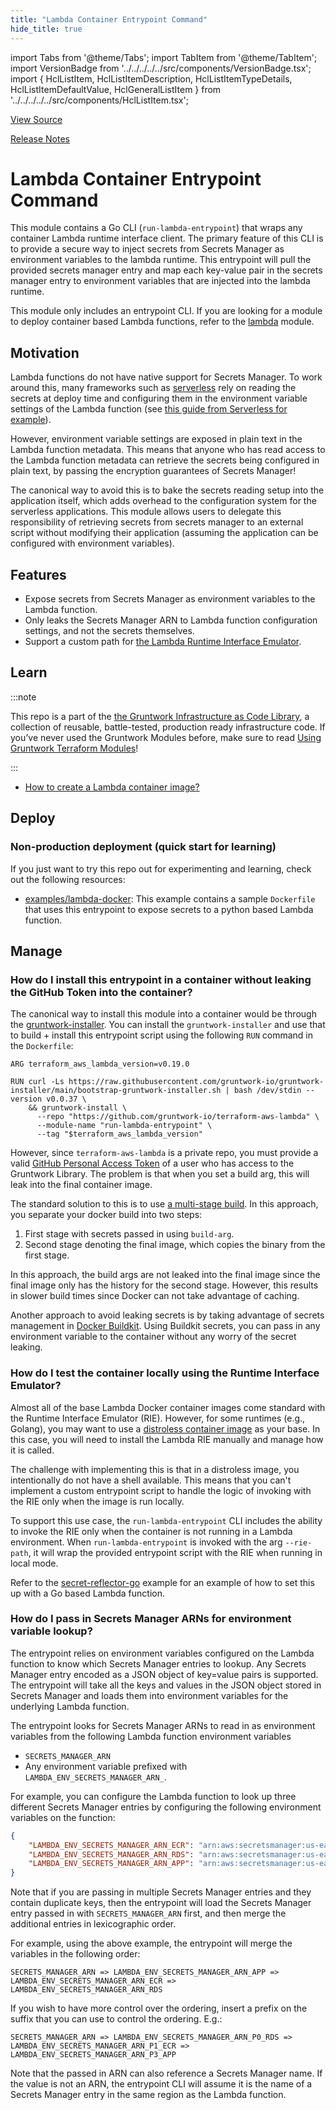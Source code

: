 ```yaml
---
title: "Lambda Container Entrypoint Command"
hide_title: true
---
```


import Tabs from '@theme/Tabs';
import TabItem from '@theme/TabItem';
import VersionBadge from '../../../../../src/components/VersionBadge.tsx';
import { HclListItem, HclListItemDescription, HclListItemTypeDetails, HclListItemDefaultValue, HclGeneralListItem } from '../../../../../src/components/HclListItem.tsx';

<a href="https://github.com/gruntwork-io/terraform-aws-lambda/tree/main/modules%2Frun-lambda-entrypoint" className="link-button" title="View the source code for this module in GitHub.">View Source</a>

<a href="https://github.com/gruntwork-io/terraform-aws-lambda/releases?q=" className="link-button" title="Release notes for only the service catalog versions which impacted this service.">Release Notes</a>

<!-- Frontmatter
type: service
name: Lambda Container Entrypoint Command
description: Container entrypoint command for Lambda functions to securely manage secrets.
category: secrets
cloud: aws
tags: ["lambda"]
license: gruntwork
built-with: go
-->

# Lambda Container Entrypoint Command

This module contains a Go CLI (`run-lambda-entrypoint`) that wraps any container Lambda runtime interface client. The
primary feature of this CLI is to provide a secure way to inject secrets from Secrets Manager as environment variables
to the lambda runtime. This entrypoint will pull the provided secrets manager entry and map each key-value pair in the
secrets manager entry to environment variables that are injected into the lambda runtime.

This module only includes an entrypoint CLI. If you are looking for a module to deploy container based Lambda functions,
refer to the [lambda](https://github.com/gruntwork-io/terraform-aws-lambda/tree/lambda) module.

## Motivation

Lambda functions do not have native support for Secrets Manager. To work around this, many frameworks such as
[serverless](https://www.serverless.com/) rely on reading the secrets at deploy time and configuring them in the
environment variable settings of the Lambda function (see [this guide from Serverless for
example](https://www.serverless.com/blog/aws-secrets-management/)).

However, environment variable settings are exposed in plain text in the Lambda function metadata. This means that anyone
who has read access to the Lambda function metadata can retrieve the secrets being configured in plain text, by passing
the encryption guarantees of Secrets Manager!

The canonical way to avoid this is to bake the secrets reading setup into the application itself, which adds overhead to
the configuration system for the serverless applications. This module allows users to delegate this responsibility of
retrieving secrets from secrets manager to an external script without modifying their application (assuming the
application can be configured with environment variables).

## Features

*   Expose secrets from Secrets Manager as environment variables to the Lambda function.
*   Only leaks the Secrets Manager ARN to Lambda function configuration settings, and not the secrets themselves.
*   Support a custom path for [the Lambda Runtime Interface
    Emulator](https://docs.aws.amazon.com/lambda/latest/dg/images-test.html).

## Learn

:::note

This repo is a part of the [the Gruntwork Infrastructure as Code Library](https://gruntwork.io/infrastructure-as-code-library/),
a collection of reusable, battle-tested, production ready infrastructure code.
If you’ve never used the Gruntwork Modules before, make sure to read
[Using Gruntwork Terraform Modules](https://docs.gruntwork.io/guides/working-with-code/using-modules)!

:::

*   [How to create a Lambda container image?](https://docs.aws.amazon.com/lambda/latest/dg/images-create.html)

## Deploy

### Non-production deployment (quick start for learning)

If you just want to try this repo out for experimenting and learning, check out the following resources:

*   [examples/lambda-docker](https://github.com/gruntwork-io/terraform-aws-lambda/tree/main/examples/lambda-docker): This example contains a sample `Dockerfile` that uses this
    entrypoint to expose secrets to a python based Lambda function.

## Manage

### How do I install this entrypoint in a container without leaking the GitHub Token into the container?

The canonical way to install this module into a container would be through the
[gruntwork-installer](https://github.com/gruntwork-io/gruntwork-installer). You can install the `gruntwork-installer`
and use that to build + install this entrypoint script using the following `RUN` command in the `Dockerfile`:

```docker
ARG terraform_aws_lambda_version=v0.19.0

RUN curl -Ls https://raw.githubusercontent.com/gruntwork-io/gruntwork-installer/main/bootstrap-gruntwork-installer.sh | bash /dev/stdin --version v0.0.37 \
    && gruntwork-install \
      --repo "https://github.com/gruntwork-io/terraform-aws-lambda" \
      --module-name "run-lambda-entrypoint" \
      --tag "$terraform_aws_lambda_version"
```

However, since `terraform-aws-lambda` is a private repo, you must provide a valid [GitHub Personal Access
Token](https://docs.github.com/en/authentication/keeping-your-account-and-data-secure/creating-a-personal-access-token)
of a user who has access to the Gruntwork Library. The problem is that when you set a build arg, this will leak into the
final container image.

The standard solution to this is to use [a multi-stage
build](https://docs.docker.com/develop/develop-images/multistage-build/). In this approach, you separate your docker
build into two steps:

1.  First stage with secrets passed in using `build-arg`.
2.  Second stage denoting the final image, which copies the binary from the first stage.

In this approach, the build args are not leaked into the final image since the final image only has the history for the
second stage. However, this results in slower build times since Docker can not take advantage of caching.

Another approach to avoid leaking secrets is by taking advantage of secrets management in [Docker
Buildkit](https://docs.docker.com/develop/develop-images/build_enhancements/). Using Buildkit secrets, you can pass in
any environment variable to the container without any worry of the secret leaking.

### How do I test the container locally using the Runtime Interface Emulator?

Almost all of the base Lambda Docker container images come standard with the Runtime Interface Emulator (RIE). However,
for some runtimes (e.g., Golang), you may want to use a [distroless container
image](https://github.com/GoogleContainerTools/distroless) as your base. In this case, you will need to install the
Lambda RIE manually and manage how it is called.

The challenge with implementing this is that in a distroless image, you intentionally do not have a shell available.
This means that you can't implement a custom entrypoint script to handle the logic of invoking with the RIE only when
the image is run locally.

To support this use case, the `run-lambda-entrypoint` CLI includes the ability to invoke the RIE only when the container
is not running in a Lambda environment. When `run-lambda-entrypoint` is invoked with the arg `--rie-path`, it will wrap
the provided entrypoint script with the RIE when running in local mode.

Refer to the [secret-reflector-go](https://github.com/gruntwork-io/terraform-aws-lambda/tree/main/examples/lambda-docker/secret-reflector-go) example for an example of how to set
this up with a Go based Lambda function.

### How do I pass in Secrets Manager ARNs for environment variable lookup?

The entrypoint relies on environment variables configured on the Lambda function to know which Secrets Manager entries
to lookup. Any Secrets Manager entry encoded as a JSON object of key=value pairs is supported. The entrypoint will take
all the keys and values in the JSON object stored in Secrets Manager and loads them into environment variables for the
underlying Lambda function.

The entrypoint looks for Secrets Manager ARNs to read in as environment variables from the following Lambda function
environment variables

*   `SECRETS_MANAGER_ARN`
*   Any environment variable prefixed with `LAMBDA_ENV_SECRETS_MANAGER_ARN_`.

For example, you can configure the Lambda function to look up three different Secrets Manager entries by configuring the
following environment variables on the function:

```json
{
    "LAMBDA_ENV_SECRETS_MANAGER_ARN_ECR": "arn:aws:secretsmanager:us-east-1:************:secret:my-secrets-for-ecr-1SvgR7",
    "LAMBDA_ENV_SECRETS_MANAGER_ARN_RDS": "arn:aws:secretsmanager:us-east-1:************:secret:my-secrets-for-db-1SvgR7",
    "LAMBDA_ENV_SECRETS_MANAGER_ARN_APP": "arn:aws:secretsmanager:us-east-1:************:secret:my-secrets-for-app-1SvgR7"
}
```

Note that if you are passing in multiple Secrets Manager entries and they contain duplicate keys, then the entrypoint
will load the Secrets Manager entry passed in with `SECRETS_MANAGER_ARN` first, and then merge the additional entries in
lexicographic order.

For example, using the above example, the entrypoint will merge the variables in the following order:

```
SECRETS_MANAGER_ARN => LAMBDA_ENV_SECRETS_MANAGER_ARN_APP => LAMBDA_ENV_SECRETS_MANAGER_ARN_ECR => LAMBDA_ENV_SECRETS_MANAGER_ARN_RDS
```

If you wish to have more control over the ordering, insert a prefix on the suffix that you can use to control the
ordering. E.g.:

```
SECRETS_MANAGER_ARN => LAMBDA_ENV_SECRETS_MANAGER_ARN_P0_RDS => LAMBDA_ENV_SECRETS_MANAGER_ARN_P1_ECR => LAMBDA_ENV_SECRETS_MANAGER_ARN_P3_APP
```

Note that the passed in ARN can also reference a Secrets Manager name. If the value is not an ARN, the entrypoint CLI
will assume it is the name of a Secrets Manager entry in the same region as the Lambda function.


<!-- ##DOCS-SOURCER-START
{
  "originalSources": [
    "https://github.com/gruntwork-io/terraform-aws-lambda/tree/readme.md",
    "https://github.com/gruntwork-io/terraform-aws-lambda/tree/variables.tf",
    "https://github.com/gruntwork-io/terraform-aws-lambda/tree/outputs.tf"
  ],
  "sourcePlugin": "module-catalog-api",
  "hash": "412875d2f93ba5a84651b3f0084a0f7d"
}
##DOCS-SOURCER-END -->
